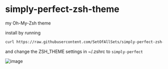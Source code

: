 # simply-perfect-zsh-theme
my Oh-My-Zsh theme

install by running
```bash
curl https://raw.githubusercontent.com/SetOfAllSets/simply-perfect-zsh-theme/main/simply-perfect.zsh-theme > ~/.oh-my-zsh/custom/themes/simply-perfect.zsh-theme
```
and change the ZSH_THEME settings in ~/.zshrc to ``simply-perfect``

![image](https://user-images.githubusercontent.com/98566029/215363754-f16153f8-6e60-4002-8a20-c88ba95d145e.png)
